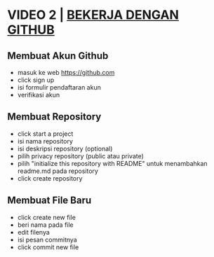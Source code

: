 # VIDEO 2 | [BEKERJA DENGAN GITHUB](https://www.youtube.com/watch?v=Q3Id0DgcrXY&list=PLFIM0718LjIVknj6sgsSceMqlq242-jNf&index=2)

## Membuat Akun Github
* masuk ke web https://github.com
* click sign up
* isi formulir pendaftaran akun 
* verifikasi akun
## Membuat Repository
* click start a project
* isi nama repository
* isi deskripsi repository (optional)
* pilih privacy repository (public atau private)
* pilih "initialize this repository with README" untuk menambahkan readme.md pada repository
* click create repository
## Membuat File Baru
* click create new file
* beri nama pada file
* edit filenya
* isi pesan commitnya
* click commit new file

